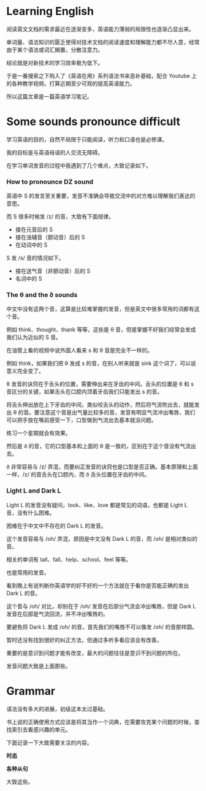 # Learning English

阅读英文文档的需求最近在逐渐变多，英语能力薄弱的局限性也逐渐凸显出来。

单词量、语法知识的匮乏使得对技术文档的阅读速度和理解能力都不尽人意，经常由于某个语法或词汇搁置，分散注意力。

结论就是对新技术的学习效率极为低下。

于是一番搜索之下购入了《英语在用》系列语法书来恶补基础，配合 Youtube 上的各种教学视频，打算近期至少可观的提高英语能力。

所以这篇文章是一篇英语学习笔记。

# Some sounds pronounce difficult

学习英语的目的，自然不局限于只能阅读，听力和口语也是必修课。

我的目标是与英语母语的人交流无障碍。

在学习单词发音的过程中我遇到了几个难点，大致记录如下。

### How to pronounce DZ sound

英语中 S 的发言至关重要，发音不准确会导致交流中的对方难以理解我们表达的意思。

而 S 很多时候发 /z/ 的音，大致有下面规律。

* 接在元音后的 S
* 接在浊辅音（颤动音）后的 S
* 在动词中的 S

S 发 /s/ 音的情况如下。

* 接在送气音（非颤动音）后的 S
* 名词中的 S

### The θ and the ð sounds

中文中没有这两个音，这算是比较难掌握的发音，但是英文中很多常用的词都有这个音。

例如 think、thought、thank 等等，这些是 θ 音，但是掌握不好我们经常会发成我们认为近似的 S 音。

在油管上看的视频中说外国人看来 s 和 θ 音是完全不一样的。

例如 think，如果我们把 θ 发成 s 的音，在别人听来就是 sink 这个词了，可以说意义完全变了。

θ 发音的诀窍在于舌头的位置，需要伸出来在牙齿的中间。舌头的位置是 θ 和 s 音区分的关键，如果舌头在口腔内顶着牙齿我们只能发出 s 的音。

将舌头伸出放在上下牙齿的中间，类似咬舌头的动作，然后将气流吹出去，就能发出 θ 的音。要注意这个音是出气量比较多的音，发音有明显气流冲出嘴唇，我们可以把手放在嘴前感受一下，口型做到气流出去基本就没问题。

练习一个星期就会有效果。

然后是 ð 的音，它的口型基本和上面的 θ 是一致的，区别在于这个音没有气流出去。

ð 非常容易与 /z/ 弄混，而要纠正发音的诀窍也是口型是否正确。基本原理和上面一样，/z/ 的音舌头在口腔内，而 ð 舌头位置在牙齿的中间。

### Light L and Dark L

Light L 的发音没有疑问，look、like、love 都是常见的词语，也都是 Light L 音，没有什么困难。

困难在于中文中不存在的 Dark L 的发音。

这个发音容易与 /oh/ 弄混，原因是中文没有 Dark L 的音，而 /oh/ 是相对类似的音。

相关的单词有 tall、fall、help、school、feel 等等。

也是常用的发音。

看到晚上有说判断你英语学的好不好的一个方法就在于看你是否能正确的发出 Dark L 的音。

这个音与 /oh/ 对比，却别在于 /oh/ 发音在后部分气流会冲出嘴唇，但是 Dark L 发音在后部是气流回流，并不冲出嘴唇的。

要避免将 Dark L 发成 /oh/ 的音，首先我们的嘴唇不可以像发 /oh/ 的音那样圆。

暂时还没有找到很好的纠正方法，但通过多听多看应该会有改善。

重要的是意识到问题才能有改变，最大的问题往往是意识不到问题的所在。

发音问题大致是上面那些。

# Grammar

语法没有多大的进展，初级这本太过基础。

书上说的正确使用方式应该是将其当作一个词典，在需要攻克某个问题的时候，查找索引去看感兴趣的单元。

下面记录一下大致需要关注的内容。

**时态**

**各种从句**

大致这些。

